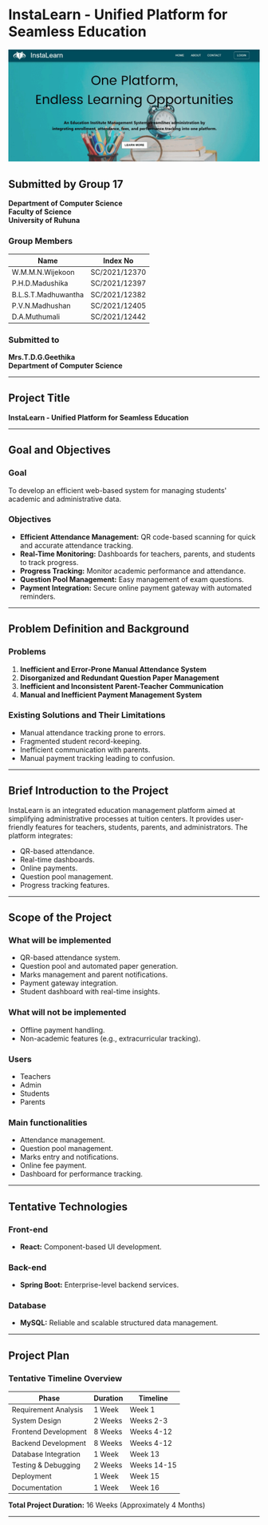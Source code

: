 # InstaLearn - Unified Platform for Seamless Education

<div align = "center"><img src="https://github.com/01Nimantha/InstaLearn/blob/7113b183891a6a5e1ab2fca8040169cdbeb397ad/frontend/src/assets/Gif.gif" alt="Project GIF"  /></div>

## Submitted by Group 17

**Department of Computer Science**  
**Faculty of Science**  
**University of Ruhuna**  

### Group Members

| Name                  | Index No     |
|----------------------|--------------|
| W.M.M.N.Wijekoon      | SC/2021/12370 |
| P.H.D.Madushika       | SC/2021/12397 |
| B.L.S.T.Madhuwantha   | SC/2021/12382 |
| P.V.N.Madhushan       | SC/2021/12405 |
| D.A.Muthumali         | SC/2021/12442 |

### Submitted to
**Mrs.T.D.G.Geethika**  
**Department of Computer Science**  

---


## Project Title
**InstaLearn - Unified Platform for Seamless Education**

---

## Goal and Objectives

### Goal
To develop an efficient web-based system for managing students' academic and administrative data.

### Objectives
- **Efficient Attendance Management:** QR code-based scanning for quick and accurate attendance tracking.
- **Real-Time Monitoring:** Dashboards for teachers, parents, and students to track progress.
- **Progress Tracking:** Monitor academic performance and attendance.
- **Question Pool Management:** Easy management of exam questions.
- **Payment Integration:** Secure online payment gateway with automated reminders.

---

## Problem Definition and Background

### Problems

1. **Inefficient and Error-Prone Manual Attendance System**  
2. **Disorganized and Redundant Question Paper Management**  
3. **Inefficient and Inconsistent Parent-Teacher Communication**  
4. **Manual and Inefficient Payment Management System**  

### Existing Solutions and Their Limitations

- Manual attendance tracking prone to errors.
- Fragmented student record-keeping.
- Inefficient communication with parents.
- Manual payment tracking leading to confusion.

---

## Brief Introduction to the Project

InstaLearn is an integrated education management platform aimed at simplifying administrative processes at tuition centers. It provides user-friendly features for teachers, students, parents, and administrators. The platform integrates:

- QR-based attendance.
- Real-time dashboards.
- Online payments.
- Question pool management.
- Progress tracking features.

---

## Scope of the Project

### What will be implemented
- QR-based attendance system.
- Question pool and automated paper generation.
- Marks management and parent notifications.
- Payment gateway integration.
- Student dashboard with real-time insights.

### What will not be implemented
- Offline payment handling.
- Non-academic features (e.g., extracurricular tracking).

### Users
- Teachers
- Admin
- Students
- Parents

### Main functionalities
- Attendance management.
- Question pool management.
- Marks entry and notifications.
- Online fee payment.
- Dashboard for performance tracking.

---

## Tentative Technologies

### Front-end
- **React:** Component-based UI development.

### Back-end
- **Spring Boot:** Enterprise-level backend services.

### Database
- **MySQL:** Reliable and scalable structured data management.

---

## Project Plan

### Tentative Timeline Overview

| Phase                 | Duration  | Timeline         |
|----------------------|-----------|-----------------|
| Requirement Analysis | 1 Week    | Week 1          |
| System Design        | 2 Weeks   | Weeks 2-3       |
| Frontend Development | 8 Weeks   | Weeks 4-12      |
| Backend Development  | 8 Weeks   | Weeks 4-12      |
| Database Integration | 1 Week    | Week 13         |
| Testing & Debugging  | 2 Weeks   | Weeks 14-15     |
| Deployment           | 1 Week    | Week 15         |
| Documentation        | 1 Week    | Week 16         |

**Total Project Duration:** 16 Weeks (Approximately 4 Months)

---

